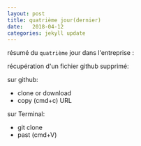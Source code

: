 ```yaml
---
layout: post
title: quatrième jour(dernier)
date:   2018-04-12
categories: jekyll update
---
```

résumé du `quatrième` jour dans l'entreprise :

récupération d'un fichier github supprimé:

sur github:

+ clone or download
+ copy (cmd+c) URL

sur Terminal:
+ git clone
+ past (cmd+V)
